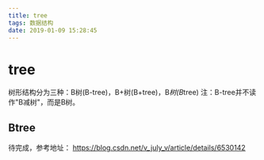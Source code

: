 ```yaml
---
title: tree
tags: 数据结构
date: 2019-01-09 15:28:45
---
```


# tree
树形结构分为三种：B树(B-tree)，B+树(B+tree)，B*树(B*tree)
注：B-tree并不读作"B减树"，而是B树。

## Btree 

待完成，参考地址：
https://blog.csdn.net/v_july_v/article/details/6530142
